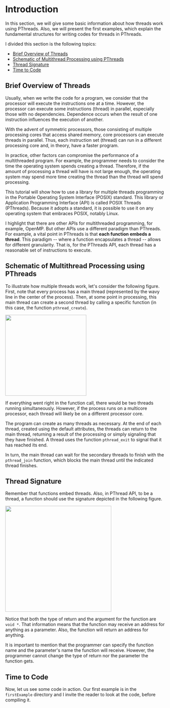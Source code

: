 # Introduction
In this section, we will give some basic information about how threads work using PThreads. Also, we will present the first examples, which explain the fundamental structures for writing codes for threads in PThreads.

I divided this section is the following topics:
- [Brief Overview of Threads](#Brief-Overview-of-Threads)
- [Schematic of Multithread Processing using PThreads](#Schematic-of-Multithread-Processing-using-PThreads)
- [Thread Signature](#Thread-Signature)
- [Time to Code](#Time-to-Code)



## Brief Overview of Threads
Usually, when we write the code for a program, we consider that the processor will execute the instructions one at a time. However, the processor can execute some instructions (thread) in parallel, especially those with no dependencies. Dependence occurs when the result of one instruction influences the execution of another.

With the advent of symmetric processors, those consisting of multiple processing cores that access shared memory, core processors can execute threads in parallel. Thus, each instruction set (thread) can run in a different processing core and, in theory, have a faster program.

In practice, other factors can compromise the performance of a multithreaded program. For example, the programmer needs to consider the time the operating system spends creating a thread. Therefore, if the amount of processing a thread will have is not large enough, the operating system may spend more time creating the thread than the thread will spend processing.

This tutorial will show how to use a library for multiple threads programming in the Portable Operating System Interface (POSIX) standard. This library or Application Programming Interface (API) is called POSIX Threads (PThreads). Because it adopts a standard, it is possible to use it on any operating system that embraces POSIX, notably Linux.

I highlight that there are other APIs for multithreaded programming, for example, OpenMP. But other APIs use a different paradigm than PThreads. For example, a vital point in PThreads is that **each function embeds a thread**. This paradigm -- where a function encapsulates a thread -- allows for different granularity. That is, for the PThreads API, each thread has a reasonable set of instructions to execute.

## Schematic of Multithread Processing using PThreads
To illustrate how multiple threads work, let's consider the following figure. First, note that every process has a main thread (represented by the wavy line in the center of the process). Then, at some point in processing, this main thread can create a second thread by calling a specific function (in this case, the function ``pthread_create``).

<img src="https://github.com/gradvohl/YAPTT/blob/main/introduction/ThreadsBasics.png?raw=true" class="center" width=256 />

If everything went right in the function call, there would be two threads running simultaneously. However, if the process runs on a multicore processor, each thread will likely be on a different processor core.


The program can create as many threads as necessary. At the end of each thread, created using the default attributes, the threads can return to the main thread, returning a result of the processing or simply signaling that they have finished. A thread uses the function ``pthread_exit`` to signal that it has reached its end.

In turn, the main thread can wait for the secondary threads to finish with the ``pthread_join`` function, which blocks the main thread until the indicated thread finishes.

## Thread Signature
Remember that functions embed threads. Also, in PThread API, to be a thread, a function should use the signature depicted in the following figure.

<img src="https://github.com/gradvohl/YAPTT/blob/main/introduction/ThreadSignature.png?raw=true" class="center" width=335 />

Notice that both the type of return and the argument for the function are ``void *``. That information means that the function may receive an address for anything as a parameter. Also, the function will return an address for anything.

It is important to mention that the programmer can specify the function name and the parameter's name the function will receive. However, the programmer cannot change the type of return nor the parameter the function gets.

## Time to Code
Now, let us see some code in action. Our first example is in the ``firstExample`` directory and I invite the reader to look at the code, before compiling it.


